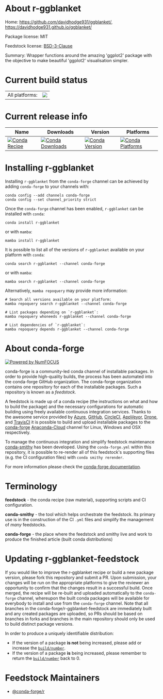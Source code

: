 About r-ggblanket
=================

Home: https://github.com/davidhodge931/ggblanket/, https://davidhodge931.github.io/ggblanket/

Package license: MIT

Feedstock license: [BSD-3-Clause](https://github.com/conda-forge/r-ggblanket-feedstock/blob/main/LICENSE.txt)

Summary: Wrapper functions around the amazing 'ggplot2' package with the objective to make beautiful 'ggplot2' visualisation simpler.

Current build status
====================


<table><tr><td>All platforms:</td>
    <td>
      <a href="https://dev.azure.com/conda-forge/feedstock-builds/_build/latest?definitionId=16183&branchName=main">
        <img src="https://dev.azure.com/conda-forge/feedstock-builds/_apis/build/status/r-ggblanket-feedstock?branchName=main">
      </a>
    </td>
  </tr>
</table>

Current release info
====================

| Name | Downloads | Version | Platforms |
| --- | --- | --- | --- |
| [![Conda Recipe](https://img.shields.io/badge/recipe-r--ggblanket-green.svg)](https://anaconda.org/conda-forge/r-ggblanket) | [![Conda Downloads](https://img.shields.io/conda/dn/conda-forge/r-ggblanket.svg)](https://anaconda.org/conda-forge/r-ggblanket) | [![Conda Version](https://img.shields.io/conda/vn/conda-forge/r-ggblanket.svg)](https://anaconda.org/conda-forge/r-ggblanket) | [![Conda Platforms](https://img.shields.io/conda/pn/conda-forge/r-ggblanket.svg)](https://anaconda.org/conda-forge/r-ggblanket) |

Installing r-ggblanket
======================

Installing `r-ggblanket` from the `conda-forge` channel can be achieved by adding `conda-forge` to your channels with:

```
conda config --add channels conda-forge
conda config --set channel_priority strict
```

Once the `conda-forge` channel has been enabled, `r-ggblanket` can be installed with `conda`:

```
conda install r-ggblanket
```

or with `mamba`:

```
mamba install r-ggblanket
```

It is possible to list all of the versions of `r-ggblanket` available on your platform with `conda`:

```
conda search r-ggblanket --channel conda-forge
```

or with `mamba`:

```
mamba search r-ggblanket --channel conda-forge
```

Alternatively, `mamba repoquery` may provide more information:

```
# Search all versions available on your platform:
mamba repoquery search r-ggblanket --channel conda-forge

# List packages depending on `r-ggblanket`:
mamba repoquery whoneeds r-ggblanket --channel conda-forge

# List dependencies of `r-ggblanket`:
mamba repoquery depends r-ggblanket --channel conda-forge
```


About conda-forge
=================

[![Powered by
NumFOCUS](https://img.shields.io/badge/powered%20by-NumFOCUS-orange.svg?style=flat&colorA=E1523D&colorB=007D8A)](https://numfocus.org)

conda-forge is a community-led conda channel of installable packages.
In order to provide high-quality builds, the process has been automated into the
conda-forge GitHub organization. The conda-forge organization contains one repository
for each of the installable packages. Such a repository is known as a *feedstock*.

A feedstock is made up of a conda recipe (the instructions on what and how to build
the package) and the necessary configurations for automatic building using freely
available continuous integration services. Thanks to the awesome service provided by
[Azure](https://azure.microsoft.com/en-us/services/devops/), [GitHub](https://github.com/),
[CircleCI](https://circleci.com/), [AppVeyor](https://www.appveyor.com/),
[Drone](https://cloud.drone.io/welcome), and [TravisCI](https://travis-ci.com/)
it is possible to build and upload installable packages to the
[conda-forge](https://anaconda.org/conda-forge) [Anaconda-Cloud](https://anaconda.org/)
channel for Linux, Windows and OSX respectively.

To manage the continuous integration and simplify feedstock maintenance
[conda-smithy](https://github.com/conda-forge/conda-smithy) has been developed.
Using the ``conda-forge.yml`` within this repository, it is possible to re-render all of
this feedstock's supporting files (e.g. the CI configuration files) with ``conda smithy rerender``.

For more information please check the [conda-forge documentation](https://conda-forge.org/docs/).

Terminology
===========

**feedstock** - the conda recipe (raw material), supporting scripts and CI configuration.

**conda-smithy** - the tool which helps orchestrate the feedstock.
                   Its primary use is in the construction of the CI ``.yml`` files
                   and simplify the management of *many* feedstocks.

**conda-forge** - the place where the feedstock and smithy live and work to
                  produce the finished article (built conda distributions)


Updating r-ggblanket-feedstock
==============================

If you would like to improve the r-ggblanket recipe or build a new
package version, please fork this repository and submit a PR. Upon submission,
your changes will be run on the appropriate platforms to give the reviewer an
opportunity to confirm that the changes result in a successful build. Once
merged, the recipe will be re-built and uploaded automatically to the
`conda-forge` channel, whereupon the built conda packages will be available for
everybody to install and use from the `conda-forge` channel.
Note that all branches in the conda-forge/r-ggblanket-feedstock are
immediately built and any created packages are uploaded, so PRs should be based
on branches in forks and branches in the main repository should only be used to
build distinct package versions.

In order to produce a uniquely identifiable distribution:
 * If the version of a package **is not** being increased, please add or increase
   the [``build/number``](https://docs.conda.io/projects/conda-build/en/latest/resources/define-metadata.html#build-number-and-string).
 * If the version of a package **is** being increased, please remember to return
   the [``build/number``](https://docs.conda.io/projects/conda-build/en/latest/resources/define-metadata.html#build-number-and-string)
   back to 0.

Feedstock Maintainers
=====================

* [@conda-forge/r](https://github.com/conda-forge/r/)

